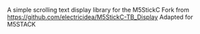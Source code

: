 
A simple scrolling text display library for the M5StickC
Fork from https://github.com/electricidea/M5StickC-TB_Display 
Adapted for M5STACK
